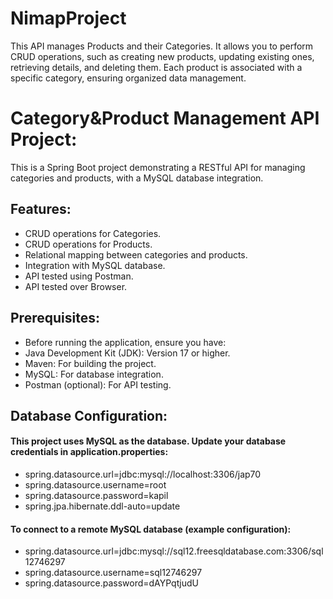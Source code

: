 # NimapProject
This API manages Products and their Categories. It allows you to perform CRUD operations, such as creating new products, updating existing ones, retrieving details, and deleting them. Each product is associated with a specific category, ensuring organized data management.

# Category&Product Management API Project:

This is a Spring Boot project demonstrating a RESTful API for managing categories and products, with a MySQL database integration.

## Features:
- CRUD operations for Categories.
- CRUD operations for Products.
- Relational mapping between categories and products.
- Integration with MySQL database.
- API tested using Postman.
- API tested over Browser.

## Prerequisites:
- Before running the application, ensure you have:
- Java Development Kit (JDK): Version 17 or higher.
- Maven: For building the project.
- MySQL: For database integration.
- Postman (optional): For API testing.


## Database Configuration:
#### This project uses MySQL as the database. Update your database credentials in application.properties:
- spring.datasource.url=jdbc:mysql://localhost:3306/jap70
- spring.datasource.username=root
- spring.datasource.password=kapil
- spring.jpa.hibernate.ddl-auto=update

#### To connect to a remote MySQL database (example configuration):
- spring.datasource.url=jdbc:mysql://sql12.freesqldatabase.com:3306/sql12746297
- spring.datasource.username=sql12746297
- spring.datasource.password=dAYPqtjudU
